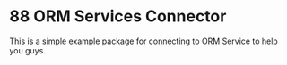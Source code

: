 # 88 ORM Services Connector

This is a simple example package for connecting to ORM Service
to help you guys.